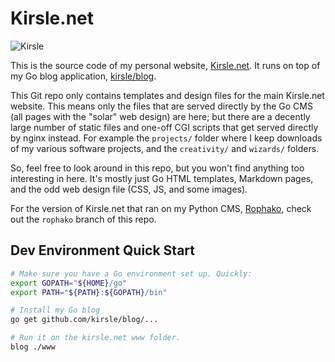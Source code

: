 # Kirsle.net

![Kirsle](https://raw.githubusercontent.com/kirsle/kirsle.net/master/www/solar/kirsle.png)

This is the source code of my personal website, [Kirsle.net][1]. It runs on
top of my Go blog application, [kirsle/blog][2].

This Git repo only contains templates and design files for the main Kirsle.net
website. This means only the files that are served directly by the Go CMS
(all pages with the "solar" web design) are here; but there are a decently
large number of static files and one-off CGI scripts that get served directly
by nginx instead. For example the `projects/` folder where I keep downloads of
my various software projects, and the `creativity/` and `wizards/` folders.

So, feel free to look around in this repo, but you won't find anything too
interesting in here. It's mostly just Go HTML templates, Markdown pages, and the
odd web design file (CSS, JS, and some images).

For the version of Kirsle.net that ran on my Python CMS, [Rophako][3], check
out the `rophako` branch of this repo.

## Dev Environment Quick Start

```bash
# Make sure you have a Go environment set up. Quickly:
export GOPATH="${HOME}/go"
export PATH="${PATH}:${GOPATH}/bin"

# Install my Go blog
go get github.com/kirsle/blog/...

# Run it on the kirsle.net www folder.
blog ./www
```

[1]: https://www.kirsle.net/
[2]: https://github.com/kirsle/blog
[3]: https://github.com/kirsle/rophako
